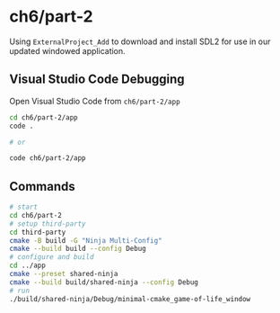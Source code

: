 # ch6/part-2

Using `ExternalProject_Add` to download and install SDL2 for use in our updated windowed application.

## Visual Studio Code Debugging

Open Visual Studio Code from `ch6/part-2/app`

```bash
cd ch6/part-2/app
code .

# or

code ch6/part-2/app
```

## Commands

```bash
# start
cd ch6/part-2
# setup third-party
cd third-party
cmake -B build -G "Ninja Multi-Config"
cmake --build build --config Debug
# configure and build
cd ../app
cmake --preset shared-ninja
cmake --build build/shared-ninja --config Debug
# run
./build/shared-ninja/Debug/minimal-cmake_game-of-life_window
```
